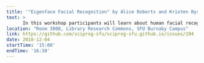 ```yaml
---
title: '"Eigenface Facial Recognition" by Alice Roberts and Kristen Bystrom'
text: >
      In this workshop participants will learn about human facial recognition and use MATLAB to explore which faces in a database are similar to theirs. We will introduce EigenFaces and the mathematics used to compute facial similarity including principal component analysis and singular value decomposition.
location: "Room 3008, Library Research Commons, SFU Burnaby Campus"
link: https://github.com/sciprog-sfu/sciprog-sfu.github.io/issues/194
date: 2018-12-04
startTime: '15:00'
endTime: '16:30'
---
```

